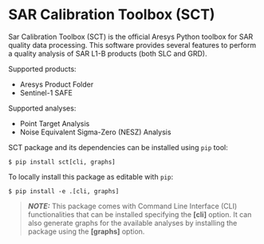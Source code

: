 # SAR Calibration Toolbox (SCT)

Sar Calibration Toolbox (SCT) is the official Aresys Python toolbox for SAR quality data processing.
This software provides several features to perform a quality analysis of SAR L1-B products (both SLC and GRD).

Supported products:

- Aresys Product Folder
- Sentinel-1 SAFE

Supported analyses:

- Point Target Analysis
- Noise Equivalent Sigma-Zero (NESZ) Analysis

SCT package and its dependencies can be installed using ``pip`` tool:

    $ pip install sct[cli, graphs]

To locally install this package as editable with ``pip``:

    $ pip install -e .[cli, graphs]

> **_NOTE:_**  This package comes with Command Line Interface (CLI) functionalities that can be installed specifying the **[cli]** option. It can also generate graphs for the available analyses by installing the package using the **[graphs]** option.
